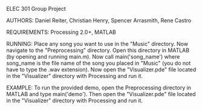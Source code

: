 ELEC 301 Group Project

AUTHORS: Daniel Reiter, Christian Henry, Spencer Arrasmith, Rene Castro

REQUIREMENTS: Processing 2.0+, MATLAB

RUNNING: Place any song you want to use in the "Music" directory. Now navigate to the "Preprocessing" directory. Open this directory in MATLAB (by opening and running main.m). Now call main('song_name') where song_name is the file name of the song you placed in "Music" (you do not have to type the .wav extension). Now open the "Visualizer.pde" file located in the "Visualizer" directory with Processing and run it.

EXAMPLE: To run the provided demo, open the Preprocessing directory in MATLAB and type main('demo'). Then open the "Visualizer.pde" file located in the "Visualizer" directory with Processing and run it.